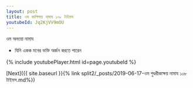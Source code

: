 ```yaml
---
layout: post
title: ওম কাপিলায় নামায ১০৮ টাইমস
youtubeId: Jq2KjVV9mOU
---
```

 
 
 ওম অভ্যয়া নামায  
 
 -  যিনি একক মনের ভক্তি অর্জন করতে পারেন 
 
  
 
  
 
 
 
 
 
 


{% include youtubePlayer.html id=page.youtubeId %}
 
[Next]({{ site.baseurl }}{% link  split2/_posts/2019-06-17-ওম পুণ্ডরীকাক্ষয় নামায ১০৮ টাইমস.md%})
 
